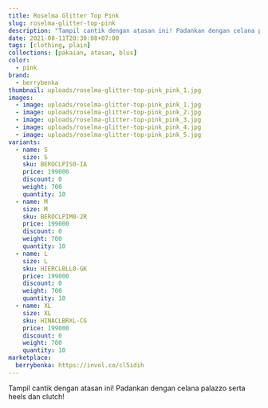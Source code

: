 ```yaml
---
title: Roselma Glitter Top Pink
slug: roselma-glitter-top-pink
description: "Tampil cantik dengan atasan ini! Padankan dengan celana palazzo serta heels dan clutch!"
date: 2021-08-11T20:30:08+07:00
tags: [clothing, plain]
collections: [pakaian, atasan, blus]
color:
  - pink
brand:
  - berrybenka
thumbnail: uploads/roselma-glitter-top-pink_pink_1.jpg
images:
  - image: uploads/roselma-glitter-top-pink_pink_1.jpg
  - image: uploads/roselma-glitter-top-pink_pink_2.jpg
  - image: uploads/roselma-glitter-top-pink_pink_3.jpg
  - image: uploads/roselma-glitter-top-pink_pink_4.jpg
  - image: uploads/roselma-glitter-top-pink_pink_5.jpg
variants:
  - name: S
    size: S
    sku: BEROCLPIS0-IA
    price: 199000
    discount: 0
    weight: 700
    quantity: 10
  - name: M
    size: M
    sku: BEROCLPIM0-2R
    price: 199000
    discount: 0
    weight: 700
    quantity: 10
  - name: L
    size: L
    sku: HIERCLBLL0-GK
    price: 199000
    discount: 0
    weight: 700
    quantity: 10
  - name: XL
    size: XL
    sku: HINACLBRXL-CG
    price: 199000
    discount: 0
    weight: 700
    quantity: 10
marketplace:
  berrybenka: https://invol.co/cl5idih
---
```


Tampil cantik dengan atasan ini! Padankan dengan celana palazzo serta heels dan clutch!
